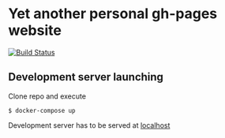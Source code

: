 # Yet another personal gh-pages website

[![Build Status][travis-badger]][travis]

## Development server launching

Clone repo and execute

```shell
$ docker-compose up
```

Development server has to be served at [localhost][middleman-server]

[travis-badger]: https://travis-ci.org/Mayurifag/mayurifag.github.io.svg?branch=source
[travis]: https://travis-ci.org/Mayurifag/mayurifag.github.io
[middleman-server]: http://lvh.me:4567
